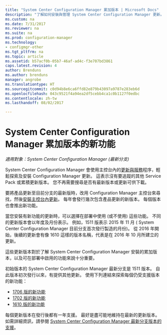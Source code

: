 ```yaml
---
title: "System Center Configuration Manager 累加版本 | Microsoft Docs"
description: "了解如何安裝與管理 System Center Configuration Manager 更新。"
ms.custom: na
ms.date: 7/31/2017
ms.reviewer: na
ms.suite: na
ms.prod: configuration-manager
ms.technology:
- configmgr-other
ms.tgt_pltfrm: na
ms.topic: article
ms.assetid: b57acf0b-05b7-46af-ad4c-f3e707bd3861
caps.latest.revision: 4
author: Brenduns
ms.author: brenduns
manager: angrobe
ms.translationtype: HT
ms.sourcegitcommit: c0d94b8e6ca6ffd82e879b43097a9787e283eb6d
ms.openlocfilehash: 043c9521f4a94ea2df5cebb4ca1c0b1127f0edbc
ms.contentlocale: zh-tw
ms.lasthandoff: 08/02/2017

---
```

# <a name="whats-new-in-system-center-configuration-manager-incremental-versions"></a>System Center Configuration Manager 累加版本的新功能

*適用對象：System Center Configuration Manager (最新分支)*




 System Center Configuration Manager 會使用主控台內的[更新與服務](/sccm/core/servers/manage/updates)程序，輕鬆探索及安裝 Configuration Manager 更新。 這表示沒有要追蹤的其他 Service Pack 或累積更新版本。 您不再需要搜尋是否有最新版本或更新可供下載。

 要將產品更新至目前分支的最新版時，改用 Configuration Manager 主控台來尋找，然後[安裝主控台內更新](../../../core/servers/manage/install-in-console-updates.md)。 每年會發行幾次包含產品更新的新版本。 每個版本也會推出新功能。  

 當您安裝有新功能的更新時，可以選擇在部署中使用 (或不使用) 這些功能。 不同的更新版本會以年度及月份表示。 例如，1511 版表示 2015 年 11 月 ( System Center Configuration Manager 目前分支首次發行製造的月份)。 從 2016 年開始，後續的更新會有像 1610 這樣的版本名稱，代表是在 2016 年 10 月所建立的更新。

 這些更新版本對於了解 System Center Configuration Manager 安裝的累加版本，以及可在部署中啟用的功能來說十分重要。

 初始版本的 System Center Configuration Manager 最新分支是 1511 版本。 自此版本初次發行以來，有提供其他更新。 使用下列連結來探索每個仍受支援版本的新功能：
  - [1706 版的新功能](../../../core/plan-design/changes/whats-new-in-version-1706.md)  
  - [1702 版的新功能](../../../core/plan-design/changes/whats-new-in-version-1702.md)
  - [1610 版的新功能](../../../core/plan-design/changes/whats-new-in-version-1610.md)


 每個更新版本在發行後都有一年支援。 最好是盡可能地維持在最新的更新版本。 如需詳細資訊，請參閱 [System Center Configuration Manager 最新分支版本的支援](../../../core/servers/manage/current-branch-versions-supported.md)。  

